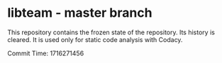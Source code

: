 # libteam - master branch

This repository contains the frozen state of the repository.
Its history is cleared. It is used only for static code
analysis with Codacy.

Commit Time: 1716271456